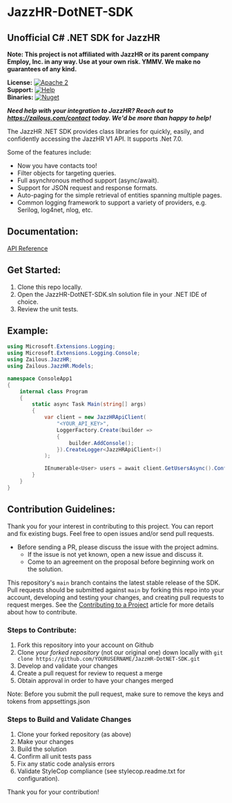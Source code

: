 <!-- Copyright (c) 2023 Zailous LLC -->

JazzHR-DotNET-SDK
=============

## Unofficial C# .NET SDK for JazzHR

**Note: This project is not affiliated with JazzHR or its parent company Employ, Inc. in any way. Use at your own risk. YMMV. We make no guarantees of any kind.**

**License:** [![Apache 2](https://img.shields.io/badge/license-MIT-brightgreen)](https://opensource.org/license/mit/)  
**Support:** [![Help](https://img.shields.io/badge/Support-Zailous%20Developer-blue.svg)](https://zailous.com/contact)  
**Binaries:** [![Nuget](https://img.shields.io/badge/Nuget-Package-blue.svg)](https://www.nuget.org/packages/JazzHR-DotNET-SDK/)

**_Need help with your integration to JazzHR? Reach out to https://zailous.com/contact today. We'd be more than happy to help!_**

The JazzHR .NET SDK provides class libraries for quickly, easily, and confidently accessing the JazzHR V1 API.
It supports .Net 7.0.

Some of the features include:

* Now you have contacts too!
* Filter objects for targeting queries.
* Full asynchronous method support (async/await).
* Support for JSON request and response formats.
* Auto-paging for the simple retrieval of entities spanning multiple pages.
* Common logging framework to support a variety of providers, e.g. Serilog, log4net, nlog, etc.

## Documentation:
[API Reference](http://www.resumatorapi.com/v1/)

## Get Started:
1. Clone this repo locally.
2. Open the JazzHR-DotNET-SDK.sln solution file in your .NET IDE of choice.
3. Review the unit tests.

## Example:
```csharp
using Microsoft.Extensions.Logging;
using Microsoft.Extensions.Logging.Console;
using Zailous.JazzHR;
using Zailous.JazzHR.Models;

namespace ConsoleApp1
{
    internal class Program
    {
        static async Task Main(string[] args)
        {
            var client = new JazzHRApiClient(
                "<YOUR_API_KEY>",
                LoggerFactory.Create(builder =>
                {
                    builder.AddConsole();
                }).CreateLogger<JazzHRApiClient>()
            );

            IEnumerable<User> users = await client.GetUsersAsync().ConfigureAwait(false);
        }
    }
}
```

## Contribution Guidelines:

Thank you for your interest in contributing to this project. You can report and fix existing bugs. Feel free to open issues and/or send pull requests.

- Before sending a PR, please discuss the issue with the project admins.
    - If the issue is not yet known, open a new issue and discuss it.
    - Come to an agreement on the proposal before beginning work on the solution.

This repository's `main` branch contains the latest stable release of the SDK. Pull requests should be submitted against `main` by forking this repo into your account, developing and testing your changes, and creating pull requests to request merges. See the [Contributing to a Project](https://guides.github.com/activities/contributing-to-open-source/)
article for more details about how to contribute.

### Steps to Contribute:

1. Fork this repository into your account on Github
2. Clone *your forked repository* (not our original one) down locally with `git clone https://github.com/YOURUSERNAME/JazzHR-DotNET-SDK.git`
3. Develop and validate your changes
5. Create a pull request for review to request a merge
6. Obtain approval in order to have your changes merged

Note: Before you submit the pull request, make sure to remove the keys and tokens from appsettings.json

### Steps to Build and Validate Changes
1. Clone your forked repository (as above)
2. Make your changes
3. Build the solution
4. Confirm all unit tests pass
4. Fix any static code analysis errors
5. Validate StyleCop compliance (see stylecop.readme.txt for configuration).

Thank you for your contribution!